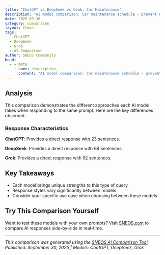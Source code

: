 ```yaml
---
title: "ChatGPT vs DeepSeek vs Grok: Car Maintenance"
description: "AI model comparison: Car maintenance schedule - prevent expensive repairs..."
date: 2025-09-30
category: comparison
layout: Clean
tags:
  - ChatGPT
  - DeepSeek
  - Grok
  - AI Comparison
author: SNEOS Community
head:
  - - meta
    - name: description
      content: "AI model comparison: Car maintenance schedule - prevent expensive repairs..."
---
```


<ChatComparison
  title="ChatGPT vs DeepSeek vs Grok: Car Maintenance"
  prompt="Car maintenance schedule - prevent expensive repairs"
  :responses='{
    "ChatGPT": "Certainly! Regular car maintenance is key to preventing expensive repairs and extending the life of your vehicle. Here\u0027s a general car maintenance schedule to follow:\n\n### Every 3,000 to 5,000 miles (or every 3 to 6 months)\n- **Change engine oil and oil filter:** Keeps your engine lubricated and running smoothly.\n- **Check fluid levels:** Brake fluid, coolant, power steering fluid, windshield washer fluid.\n- **Inspect tires:** Check tire pressure and tread depth; rotate tires if needed.\n- **Check lights:** Headlights, brake lights, turn signals, and interior lights.\n\n### Every 15,000 miles (or about once a year)\n- **Replace air filter:** Ensures clean air for engine efficiency.\n- **Inspect brakes:** Pads, rotors, and brake lines.\n- **Inspect battery and cables:** Check for corrosion and secure connections.\n- **Inspect belts and hoses:** Look for cracks, fraying, or leaks.\n\n### Every 30,000 miles\n- **Replace fuel filter:** Maintains fuel system efficiency.\n- **Flush coolant system:** Prevents overheating and corrosion.\n- **Inspect suspension and steering components:** Check for wear and tear.\n\n### Every 60,000 miles\n- **Replace spark plugs:** Ensures efficient combustion.\n- **Inspect timing belt/chain:** Replace as recommended by manufacturer (some timing belts require replacement around this interval).\n- **Inspect transmission fluid:** Change if necessary.\n\n### Every 100,000 miles\n- **Replace timing belt (if not done at 60,000 miles):**\n- **Inspect and possibly replace water pump:** Often replaced with timing belt.\n- **Inspect major engine components:** As per manufacturer recommendations.\n\n### Additional Tips\n- **Follow the manufacturer\u2019s manual:** Every vehicle is different; always check your car\u2019s specific maintenance schedule.\n- **Address issues promptly:** Unusual noises, dashboard warning lights, or changes in performance should be checked immediately.\n- **Keep records:** Maintain a log of all maintenance and repairs for future reference and resale value.\n\nKeeping up with this maintenance schedule can save you money by preventing breakdowns and costly repairs. If you\u0027re unsure about any procedures, consult a trusted mechanic.",
    "DeepSeek": "Of course. A proactive car maintenance schedule is the single best way to prevent expensive repairs. Think of it as \u0022paying a little now to avoid paying a lot later.\u0022\n\nThis guide breaks down maintenance into simple, time-based intervals. **Always consult your owner\u0027s manual first,** as it has the most specific schedule for your vehicle.\n\n---\n\n### The Philosophy: Why It Works\nNeglect creates a domino effect. A small, $30 problem (like a dirty air filter) can cause strain on other components, leading to a $1,500 repair (like a damaged catalytic converter). Regular maintenance breaks this chain.\n\n---\n\n### The Ultimate Car Maintenance Schedule\n\nHere is a consolidated schedule based on time and mileage. \u0022Severe\u0022 driving conditions (short trips, extreme heat/cold, stop-and-go traffic, towing) require more frequent maintenance.\n\n### \uD83D\uDEE0\uFE0F Every Month or Before Long Trips\n\n*   **Check Tire Pressure:** Incorrect pressure causes uneven wear, poor fuel economy, and blowouts.\n*   **Check Fluid Levels:** A quick visual check of engine oil, coolant, and windshield washer fluid.\n*   **Check Lights:** Headlights, brake lights, and turn signals.\n\n### \uD83D\uDCC5 Every 3,000 - 7,500 Miles (or 3-6 Months)\n\nThis is the most common interval for critical services.\n\n*   **Engine Oil \u0026 Filter Change:** **This is the lifeblood of your engine.** Old oil turns to sludge, causing extreme engine wear and eventual failure. Follow your manual\u0027s recommendation for synthetic or conventional oil.\n*   **Tire Rotation:** Promotes even tire wear, making your tires last thousands of miles longer. Do this every other oil change if not every time.\n*   **Visual Inspection:** Have a mechanic look at brakes, tires, belts, and hoses for early signs of wear.\n\n### \uD83D\uDCC5 Every 15,000 - 30,000 Miles (or 12-24 Months)\n\n*   **Engine Air Filter:** A clogged filter reduces fuel economy and performance. It\u0027s a cheap and easy replacement.\n*   **Cabin Air Filter:** Improves the air quality inside your car. Easy to forget, but simple to replace.\n*   **Inspect Brake Pads/Shoes and Rotors:** Worn brakes are a safety hazard. Catching them early prevents damage to more expensive rotors.\n*   **Check Battery and Clean Terminals:** Prevent being stranded by catching a weak battery early.\n\n### \uD83D\uDCC5 Every 30,000 - 60,000 Miles (or 2-5 Years)\n\nThis is where you prevent some of the most costly repairs.\n\n*   **Replace Engine Coolant:** Over time, coolant becomes acidic and can corrode your radiator, water pump, and heater core from the inside out.\n*   **Change Transmission Fluid:** **Critical for automatic transmissions.** Old fluid leads to slipping, overheating, and a total transmission rebuild/replacement\u2014a $3,000\u002B repair.\n*   **Change Brake Fluid:** Brake fluid absorbs moisture, which leads to corrosion in the brake lines and calipers, and reduces braking performance.\n*   **Replace Spark Plugs:** Worn plugs cause misfires, poor fuel economy, and can damage the catalytic converter.\n*   **Inspect Serpentine Belt:** A snapped belt will leave you stranded and can cause overheating. Catching cracks and wear early is cheap insurance.\n*   **Drain and Fill Power Steering Fluid:** Prevents wear on the power steering pump and rack.\n\n### \uD83D\uDCC5 Every 60,000 - 100,000\u002B Miles (or 5-7\u002B Years)\n\n*   **Replace Timing Belt:** **THIS IS CRITICAL.** If your car has a timing belt (not a chain), replacing it on schedule is non-negotiable. If it breaks, it can destroy the engine by having pistons and valves collide. This is a $1,500-$3,000 repair you can *completely avoid*.\n*   **Change Differential Fluid:** Important for AWD, 4WD, and trucks. Prevents wear on the gears.\n*   **Replace Coolant (Second Interval):** Most modern coolants are long-life, but still need replacement.\n*   **Inspect Fuel System:** Check fuel lines and injectors.\n\n---\n\n### The \u0022Big 5\u0022 Most Preventable Expensive Repairs\n\n1.  **Engine Failure ($4,000 - $10,000\u002B)**\n    *   **Prevent with:** Regular oil and filter changes. This is #1 for a reason.\n\n2.  **Transmission Failure ($3,000 - $7,000)**\n    *   **Prevent with:** Regular transmission fluid and filter changes according to your manual\u0027s \u0022severe service\u0022 schedule.\n\n3.  **Timing Belt Failure ($1,500 - $3,000)**\n    *   **Prevent with:** Replacing the timing belt, tensioners, and water pump (often done together) at the manufacturer\u0027s specified interval.\n\n4.  **Catalytic Converter Replacement ($1,000 - $3,000)**\n    *   **Prevent with:** Fixing engine misfires immediately and replacing faulty oxygen sensors. A misfire dumps unburned fuel into the hot converter, melting it from the inside.\n\n5.  **Brake System Overhaul ($1,000 - $2,000)**\n    *   **Prevent with:** Regular brake pad/shoe replacements. Letting pads wear down to metal ruins the rotors, and ignoring brake fluid flushes can corrode calipers and lines.\n\n### Final Pro Tips\n\n*   **Keep Records:** Use a logbook or an app to track every service. This also increases your car\u0027s resale value.\n*   **Listen to Your Car:** Unusual noises, vibrations, or warning lights are your car crying for help. Address them immediately.\n*   **Build a Relationship with a Mechanic:** Find a trustworthy, independent mechanic. They will have your best interest in mind and can often spot small issues before they become big ones.\n\nBy following this schedule, you\u0027re not just maintaining a car; you\u0027re investing in its long-term health and protecting your wallet from devastating repair bills.",
    "Grok": "Maintaining your car on a regular schedule is one of the best ways to prevent expensive repairs and ensure your vehicle runs smoothly for years. A well-thought-out maintenance schedule addresses key components of the car, catching small issues before they become major (and costly) problems. Below is a comprehensive car maintenance schedule, along with tips to help prevent expensive repairs. Always refer to your vehicle\u2019s owner\u2019s manual for specific recommendations from the manufacturer, as schedules can vary by make, model, and driving conditions.\n\n---\n\n### General Tips to Prevent Expensive Repairs\n1. **Follow the Owner\u2019s Manual:** The manufacturer provides a maintenance schedule tailored to your car. Stick to it for optimal performance.\n2. **Address Issues Early:** Don\u2019t ignore warning lights, unusual noises, or changes in performance. Small fixes now can prevent major breakdowns later.\n3. **Drive Responsibly:** Avoid aggressive driving, overloading the car, or neglecting regular care, as these can wear out components faster.\n4. **Use Quality Parts and Fluids:** Cheap substitutes can cause damage over time. Stick to recommended oil types, filters, and replacement parts.\n5. **Keep Records:** Maintain a log of all maintenance and repairs. This helps track what\u2019s been done and provides proof of care if you sell the car.\n6. **Regular Inspections:** Have a trusted mechanic inspect your car periodically, especially before long trips or harsh weather seasons.\n\n---\n\n### Car Maintenance Schedule\nThis schedule is a general guide based on mileage and time intervals (whichever comes first). Adjust based on your owner\u2019s manual or driving conditions (e.g., severe conditions like frequent short trips, extreme weather, or towing may require more frequent maintenance).\n\n#### Every 3,000\u20135,000 Miles or 3\u20136 Months\n- **Oil Change and Filter Replacement:** Engine oil lubricates critical components. Old oil can cause wear and tear, leading to engine damage (one of the most expensive repairs). Use the type of oil (conventional, synthetic, etc.) recommended by your manufacturer.\n- **Tire Rotation:** Rotating tires ensures even wear, extending their life and preventing uneven handling or blowouts.\n- **Fluid Level Check:** Inspect and top off engine coolant, brake fluid, power steering fluid, transmission fluid, and windshield washer fluid.\n- **Visual Inspection:** Check for leaks, loose hoses, or worn belts under the hood. Look for uneven tire wear or damage.\n\n**Why It Prevents Costly Repairs:** Regular oil changes prevent engine sludge and wear. Properly maintained tires reduce the risk of blowouts or suspension damage.\n\n---\n\n#### Every 6,000\u20137,500 Miles or 6 Months\n- **Inspect Brakes:** Check brake pads and rotors for wear. Squeaking or grinding noises indicate it\u2019s time for replacement.\n- **Air Filter Check:** A dirty engine air filter reduces fuel efficiency and can strain the engine. Replace if necessary.\n- **Wiper Blades:** Replace if they\u2019re streaking or not clearing the windshield properly, especially before rainy or snowy seasons.\n\n**Why It Prevents Costly Repairs:** Worn brakes can damage rotors or calipers if ignored, leading to higher repair costs. Clean air filters protect the engine from debris.\n\n---\n\n#### Every 15,000\u201330,000 Miles or 1\u20132 Years\n- **Cabin Air Filter Replacement:** Keeps the air inside the car clean and ensures proper heating/cooling system function.\n- **Fuel Filter Replacement (if applicable):** A clogged fuel filter can cause poor performance or engine stalling.\n- **Alignment Check:** Misaligned wheels cause uneven tire wear and strain suspension components.\n- **Battery Inspection:** Check terminals for corrosion and test battery health, especially in extreme temperatures.\n\n**Why It Prevents Costly Repairs:** Proper alignment prevents premature tire and suspension wear. A failing battery can leave you stranded or damage electrical systems.\n\n---\n\n#### Every 30,000\u201360,000 Miles or 2\u20134 Years\n- **Transmission Fluid Change:** Fresh fluid prevents transmission wear. Some modern cars have \u201Clifetime\u201D fluid, but check your manual\u2014neglecting this can lead to a $3,000\u002B transmission repair.\n- **Coolant Flush:** Old coolant can cause overheating and corrosion, damaging the radiator or engine.\n- **Spark Plugs Replacement:** Worn spark plugs reduce fuel efficiency and can cause misfires, damaging the engine or catalytic converter.\n- **Timing Belt/Water Pump (if applicable):** Many cars have a timing belt that needs replacement around 60,000\u2013100,000 miles. A broken timing belt can destroy an engine in interference engines, costing thousands to fix.\n- **Brake Fluid Flush:** Old brake fluid absorbs moisture, reducing braking power and causing corrosion in the system.\n- **Power Steering Fluid Flush:** Prevents steering issues and pump damage.\n\n**Why It Prevents Costly Repairs:** Neglecting these fluids or components can lead to catastrophic failures like engine overheating, transmission failure, or loss of braking power.\n\n---\n\n#### Every 60,000\u2013100,000 Miles or 5\u20137 Years\n- **Suspension and Steering Components:** Inspect shocks, struts, and tie rods for wear. Worn suspension affects handling and tire life.\n- **Drive Belts and Hoses:** Replace serpentine belts and radiator hoses if they show cracks or wear to prevent breakdowns or overheating.\n- **Exhaust System Check:** Look for rust or leaks in the muffler, catalytic converter, or exhaust pipes. A failing catalytic converter can be a $1,000\u002B repair.\n\n**Why It Prevents Costly Repairs:** Worn suspension or steering parts can cause loss of control or rapid tire wear. A failing exhaust system can lead to emissions issues or expensive part replacements.\n\n---\n\n#### As Needed or Based on Driving Conditions\n- **Tire Replacement:** Replace tires when tread depth is below 2/32 of an inch (use the penny test\u2014insert a penny into the tread; if Lincoln\u2019s head is visible, it\u2019s time to replace). Bald tires are dangerous and can cause accidents.\n- **Battery Replacement:** Most batteries last 3\u20135 years. Replace before it fails to avoid being stranded or damaging alternators.\n- **Headlights/Taillights:** Replace burnt-out bulbs for safety and to avoid tickets.\n- **Windshield and Body Damage:** Fix cracks or chips in the windshield to prevent spreading. Address rust or paint damage to avoid corrosion.\n\n**Why It Prevents Costly Repairs:** Proactive replacement avoids safety hazards and secondary damage (e.g., a dead battery straining the alternator).\n\n---\n\n### Additional Considerations for Severe Driving Conditions\nIf you drive in extreme heat, cold, dust, or stop-and-go traffic, or if you tow heavy loads, you may need more frequent maintenance:\n- Oil changes every 3,000 miles instead of 5,000\u20137,500.\n- More frequent air filter replacements.\n- Earlier fluid flushes and brake checks.\n\n---\n\n### Cost-Saving Maintenance Tips\n1. **DIY Where Possible:** Simple tasks like oil changes, air filter replacements, or wiper blade changes can be done at home with basic tools, saving on labor costs.\n2. **Shop Around for Repairs:** Get multiple quotes for major work to avoid overpaying.\n3. **Buy in Bulk:** Purchase oil, filters, or wiper blades in bulk online or at discount stores to save money.\n4. **Preventive Care Saves Money:** Spending $50\u2013$100 on an oil change or $200 on brakes is far cheaper than a $5,000 engine replacement or $3,000 transmission repair.\n\n---\n\n### Warning Signs of Potential Expensive Issues\nPay attention to these red flags and address them immediately with a mechanic:\n- **Engine Warning Light:** Could indicate anything from a loose gas cap to a failing oxygen sensor or catalytic converter.\n- **Strange Noises:** Grinding (brakes), knocking (engine), or whining (transmission) often signal trouble.\n- **Vibrations:** Could mean unbalanced tires, worn suspension, or engine issues.\n- **Fluid Leaks:** Oil, coolant, or transmission fluid leaks can lead to major component failure if ignored.\n- **Overheating:** Stop driving and check coolant levels or fans\u2014a blown head gasket from overheating is a costly repair.\n\n---\n\nBy sticking to this maintenance schedule and staying proactive, you\u2019ll extend the life of your vehicle and avoid the shock of unexpected, expensive repairs. A little time and money invested in regular care can save thousands down the road. If you\u2019re unsure about any maintenance task, consult a trusted mechanic or refer to your owner\u2019s manual for guidance."
  }'
  published-date="22:46"
/>

## Analysis

This comparison demonstrates the different approaches each AI model takes when responding to the same prompt. Here are the key differences observed:

### Response Characteristics

**ChatGPT**: Provides a direct response with 23 sentences. 

**DeepSeek**: Provides a direct response with 64 sentences. 

**Grok**: Provides a direct response with 92 sentences. 

## Key Takeaways

- Each model brings unique strengths to this type of query
- Response styles vary significantly between models
- Consider your specific use case when choosing between these models

## Try This Comparison Yourself

Want to test these models with your own prompts? Visit [SNEOS.com](https://sneos.com) to compare AI responses side-by-side in real-time.

---

*This comparison was generated using the [SNEOS AI Comparison Tool](https://sneos.com)*
*Published: September 30, 2025 | Models: ChatGPT, DeepSeek, Grok*
